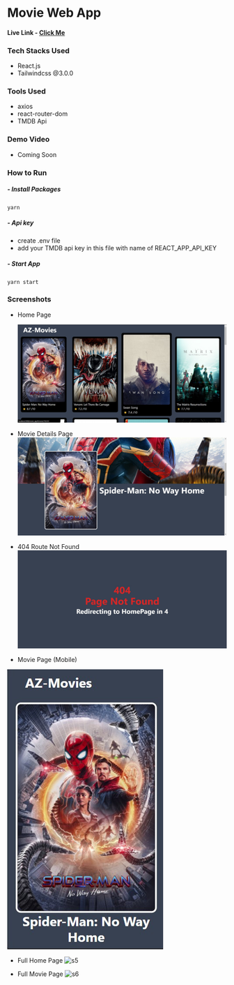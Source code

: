 # Movie Web App

#### Live Link - [Click Me](https://harshsinghs1058.github.io/movie_app/#/)

### Tech Stacks Used

- React.js
- Tailwindcss @3.0.0

### Tools Used

- axios
- react-router-dom
- TMDB Api

### Demo Video

- Coming Soon

### How to Run

##### - Install Packages

`yarn`

##### - Api key

- create .env file
- add your TMDB api key in this file with name of REACT_APP_API_KEY

##### - Start App

`yarn start`

### Screenshots

- Home Page

  ![s1](demos/s1.jpg)

- Movie Details Page
  ![s2](demos/s2.jpg)

- 404 Route Not Found
  ![s4](demos/s4.jpg)

- Movie Page (Mobile)

![s3](demos/s3.jpg)

- Full Home Page
  ![s5](demos/s5.jpg)

- Full Movie Page
  ![s6](demos/s6.jpg)
